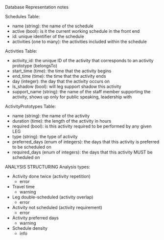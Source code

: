 Database Representation notes

Schedules Table:

- name (string): the name of the schedule
- active (bool): is it the current working schedule in the front end
- id: unique identifier of the schedule
- activities (one to many): the activities included within the schedule

Activities Table:

- activity_id: the unique ID of the activity that corresponds to an activity prototype (belongsTo)
- start_time (time): the time that the activity begins
- end_time (time): the time that the activity ends
- day (integer): the day that the activity occurs on
- ls_shadow (bool): will leg support shadow this activity
- support_name (string): the name of the staff member supporting the activity, shows up only for public speaking, leadership with

ActivityPrototypes Table:

- name (string): the name of the activity
- duration (time): the length of the activity in hours
- required (bool): is this activity required to be performed by any given LEG
- type (string): the type of activity 
- preferred_days (enum of integers): the days that this activity is preferred to be scheduled on
- required_days (enum of integers): the days that this activity MUST be scheduled on


ANALYSIS STRUCTURING
Analysis types:
- Activity done twice (activity repetition)
    - error
- Travel time
    - warning
- Leg double-scheduled (activity overlap)
    - error
- Activity not scheduled (activity requirement)
    - error
- Activity preferred days
    - warning
- Schedule density
    - info